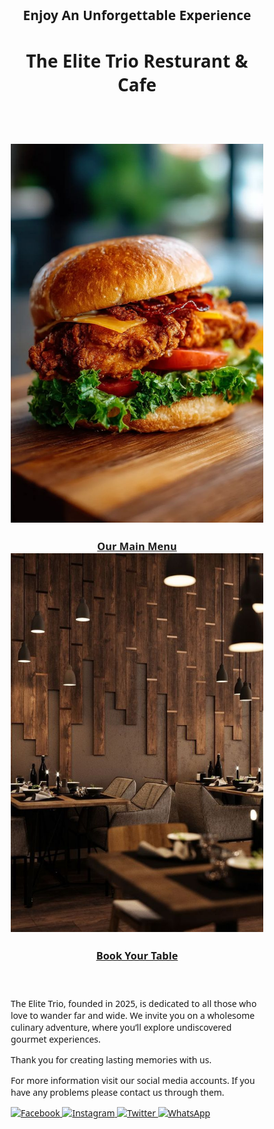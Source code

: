 <html lang="en">
<head>
  <meta charset="UTF-8">
  <title>The Elite Trio Resturant & Cafe</title>
  <style>
* {
  margin: 0;
  padding: 0;
  box-sizing: border-box;
  font-family: 'Segoe UI', sans-serif;
  text-transform: none; /* prevent forced all caps */
}

body {
  background-color: #0d0d0d;
  color: #fff;
  line-height: 1.6;
  text-align: center;
  font-size: 1rem;
  line-height: 1.6;
  word-wrap: break-word;
}
.menu {
  width: 90%;
  max-width: 900px;
  margin: auto;
}


header {
  padding: 40px 20px;
  background: url('https://images.unsplash.com/photo-1606788075761-5bdf23c1d730?auto=format&fit=crop&w=1350&q=80') 
    no-repeat center center/cover;
  height: 90vh;
  display: flex;
  flex-direction: column;
  justify-content: center;
  align-items: center;
}

header h1 {
  font-size: 3rem;
  letter-spacing: 3px;
  margin: 15px 0;
  font-style: italic;
}

header h2 {
  font-size: 1rem;
  letter-spacing: 2px;
  font-weight: normal;
  font-style: italic;
}

.buttons {
  margin-top: 20px;
}

.btn {
  border: 1px solid white;
  padding: 12px 24px;
  margin: 10px;
  background: transparent;
  color: white;
  cursor: pointer;
  transition: all 0.3s ease;
  text-decoration: none;
  font-weight: bold;
  font-style: italic;
}

.btn:hover {
  background: white;
  color: black;
}

.scribble-layer {
  position: fixed;
  top: 0;
  left: 0;
  width: 100%;
  height: 100%;
  z-index: 0;
  pointer-events: none;
}

.scribble-line {
  position: absolute;
  background-color: white;
  border-radius: 10px;
  box-shadow: 0 0 6px 2px white;
  opacity: 0.1;
}

.cards-container {
  display: flex;
  gap: 30px;
  flex-wrap: wrap;
  justify-content: center;
}

.card {
  position: relative;
  width: 300px;
  height: 500px;
  border-radius: 20px;
  overflow: hidden;
  cursor: pointer;
  box-shadow: 0 10px 25px rgba(0,0,0,0.5);
  transition: transform 0.4s ease, box-shadow 0.4s ease;
  text-decoration: none;
}

.card img {
  width: 100%;
  height: 100%;
  object-fit: cover;
  transition: transform 0.4s ease;
}

.card:hover {
  transform: scale(1.05);
  box-shadow: 0 15px 35px rgba(0,0,0,0.7);
}

.card:hover img {
  transform: scale(1.1);
}

.card .overlay {
  position: absolute;
  bottom: 0;
  left: 0;
  width: 100%;
  height: 40%;
  background: linear-gradient(to top, rgba(0,0,0,0.8), transparent);
  display: flex;
  justify-content: center;
  align-items: flex-end;
  padding: 20px;
}

.card .overlay h3 {
  margin: 0;
  font-size: 20px;
  font-weight: 600;
  color: #fff;
}

.section {
  margin-top: 75px;
}

.MENU {
  margin-top: 70px;
  margin: auto;
}

.social-icons {
  margin-top: 40px;
  display: flex;
  justify-content: center; /* center icons horizontally */
  align-items: center;
  gap: 15px;
  width: 100%;
}

.social-icons a {
  display: inline-block;
  width: 30px;
  height: 30px;
  transition: transform 0.3s ease, filter 0.3s ease;
}

.social-icons img {
  width: 100%;
  height: 100%;
  object-fit: cover;
  transition: filter 0.3s ease;
}

.social-icons a:hover img {
  transform: scale(1.15);
}

@media (max-width: 768px) {
  .card {
    width: 90%;
    height: 400px;
  }
}
  </style>
</head>
<body>
   <div class="scribble-layer" id="scribble-layer"></div>
  <meta name="viewport" content="width=device-width, initial-scale=1.0">

  <header>
    <h2>Enjoy An Unforgettable Experience</h2>
    <h1>The Elite Trio Resturant & Cafe</h1>
    <br><br><br><br>
    <div class="cards-container">
      <a href="menu.html" target="_self" class="card">
        <img src="menu.jpg" alt="Menu">
        <div class="overlay">
          <h3>Our Main Menu</h3>
        </div>
      </a>
      <a href="booking.html" target="_self" class="card">
        <img src="book.jpg" alt="Booking">
        <div class="overlay">
          <h3>Book Your Table</h3>
        </div>
      </a>
    </div>
  </header>

  <section class="section">
    <p>
      The Elite Trio, founded in 2025, is dedicated to all those who love to wander far and wide. 
      We invite you on a wholesome culinary adventure, where you’ll explore undiscovered gourmet experiences.
    </p>
    <p>
      Thank you for creating lasting memories with us.
    </p>
    <p>
      For more information visit our social media accounts. If you have any problems please contact us through them.
    </p>
  </section>

  <div class="social-icons">
    <a href="https://facebook.com" target="_blank">
      <img src="https://cdn-icons-png.flaticon.com/512/733/733547.png" alt="Facebook">
    </a>
    <a href="https://instagram.com" target="_blank">
      <img src="https://cdn-icons-png.flaticon.com/512/733/733558.png" alt="Instagram">
    </a>
    <a href="https://twitter.com" target="_blank">
      <img src="https://cdn-icons-png.flaticon.com/512/733/733579.png" alt="Twitter">
    </a>
    <a href="https://wa.me/123456789" target="_blank">
      <img src="https://cdn-icons-png.flaticon.com/512/733/733585.png" alt="WhatsApp">
    </a>
  </div>  

  <script>
    const scribbleContainer = document.getElementById('scribble-layer');
    const numLines = 120; 

    for (let i = 0; i < numLines; i++) {
      const line = document.createElement('div');
      line.classList.add('scribble-line');

      const width = Math.random() * 150 + 30;
      const height = Math.random() * 3 + 2;
      const top = Math.random() * 100;
      const left = Math.random() * 100;
      const rotation = Math.random() * 360;

      line.style.width = `${width}px`;
      line.style.height = `${height}px`;
      line.style.top = `${top}%`;
      line.style.left = `${left}%`;
      line.style.transform = `rotate(${rotation}deg)`;
      line.style.opacity = Math.random() * 0.1 + 0.05;

      scribbleContainer.appendChild(line);
    }
  </script> 
</body>
</html>

